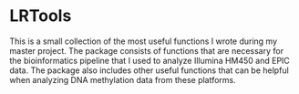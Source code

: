 # LRTools
This is a small collection of the most useful functions I wrote during my master project. The package consists of functions that are necessary for the bioinformatics pipeline that I used to analyze Illumina HM450 and EPIC data. The package also includes other useful functions that can be helpful when analyzing DNA methylation data from these platforms.
